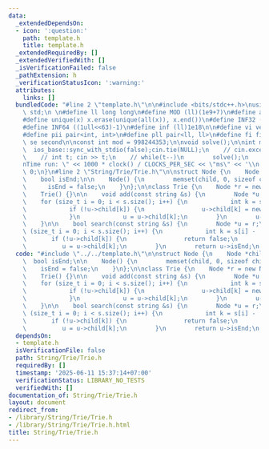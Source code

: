 ```yaml
---
data:
  _extendedDependsOn:
  - icon: ':question:'
    path: template.h
    title: template.h
  _extendedRequiredBy: []
  _extendedVerifiedWith: []
  _isVerificationFailed: false
  _pathExtension: h
  _verificationStatusIcon: ':warning:'
  attributes:
    links: []
  bundledCode: "#line 2 \"template.h\"\n\n#include <bits/stdc++.h>\nusing namespace\
    \ std;\n \n#define ll long long\n#define MOD (ll)(1e9+7)\n#define all(x) (x).begin(),(x).end()\n\
    #define unique(x) x.erase(unique(all(x)), x.end())\n#define INF32 ((1ull<<31)-1)\n\
    #define INF64 ((1ull<<63)-1)\n#define inf (ll)1e18\n\n#define vi vector<int>\n\
    #define pii pair<int, int>\n#define pll pair<ll, ll>\n#define fi first\n#define\
    \ se second\n\nconst int mod = 998244353;\n\nvoid solve();\n\nint main(){\n  \
    \  ios_base::sync_with_stdio(false);cin.tie(NULL);\n    // cin.exceptions(cin.failbit);\n\
    \    // int t; cin >> t;\n    // while(t--)\n        solve();\n    cerr << \"\\\
    nTime run: \" << 1000 * clock() / CLOCKS_PER_SEC << \"ms\" << '\\n';\n    return\
    \ 0;\n}\n#line 2 \"String/Trie/Trie.h\"\n\nstruct Node {\n    Node *child[26];\n\
    \    bool isEnd;\n\n    Node() {\n        memset(child, 0, sizeof child);\n  \
    \      isEnd = false;\n    }\n};\n\nclass Trie {\n    Node *r = new Node();\n\n\
    \    Trie() {}\n\n    void add(const string &s) {\n        Node *u = r;\n    \
    \    for (size_t i = 0; i < s.size(); i++) {\n            int k = s[i] - 'a';\n\
    \            if (!u->child[k]) {\n                u->child[k] = new Node();\n\
    \            }\n            u = u->child[k];\n        }\n        u->isEnd = true;\n\
    \    }\n\n    bool search(const string &s) {\n        Node *u = r;\n        for\
    \ (size_t i = 0; i < s.size(); i++) {\n            int k = s[i] - 'a';\n     \
    \       if (!u->child[k]) {\n                return false;\n            }\n  \
    \          u = u->child[k];\n        }\n        return u->isEnd;\n    }\n};\n"
  code: "#include \"../../template.h\"\n\nstruct Node {\n    Node *child[26];\n  \
    \  bool isEnd;\n\n    Node() {\n        memset(child, 0, sizeof child);\n    \
    \    isEnd = false;\n    }\n};\n\nclass Trie {\n    Node *r = new Node();\n\n\
    \    Trie() {}\n\n    void add(const string &s) {\n        Node *u = r;\n    \
    \    for (size_t i = 0; i < s.size(); i++) {\n            int k = s[i] - 'a';\n\
    \            if (!u->child[k]) {\n                u->child[k] = new Node();\n\
    \            }\n            u = u->child[k];\n        }\n        u->isEnd = true;\n\
    \    }\n\n    bool search(const string &s) {\n        Node *u = r;\n        for\
    \ (size_t i = 0; i < s.size(); i++) {\n            int k = s[i] - 'a';\n     \
    \       if (!u->child[k]) {\n                return false;\n            }\n  \
    \          u = u->child[k];\n        }\n        return u->isEnd;\n    }\n};"
  dependsOn:
  - template.h
  isVerificationFile: false
  path: String/Trie/Trie.h
  requiredBy: []
  timestamp: '2025-06-11 15:37:14+07:00'
  verificationStatus: LIBRARY_NO_TESTS
  verifiedWith: []
documentation_of: String/Trie/Trie.h
layout: document
redirect_from:
- /library/String/Trie/Trie.h
- /library/String/Trie/Trie.h.html
title: String/Trie/Trie.h
---
```

